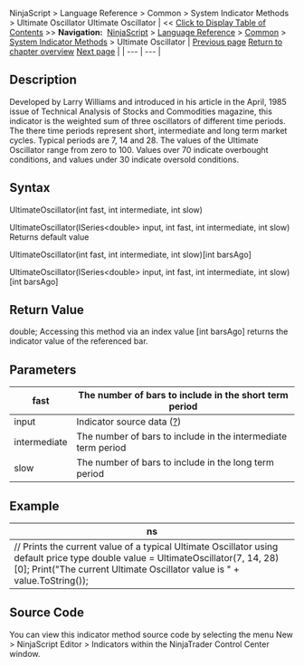 ﻿
NinjaScript \> Language Reference \> Common \> System Indicator Methods \> Ultimate Oscillator
Ultimate Oscillator
| \<\< [Click to Display Table of Contents](ultimate_oscillator.md) \>\> **Navigation:**     [NinjaScript](ninjascript.md) \> [Language Reference](language_reference_wip.md) \> [Common](common.md) \> [System Indicator Methods](indicators.md) \> Ultimate Oscillator | [Previous page](true_strength_index_tsi.md) [Return to chapter overview](indicators.md) [Next page](volume.md) |
| --- | --- |
## Description
Developed by Larry Williams and introduced in his article in the April, 1985 issue of Technical Analysis of Stocks and Commodities magazine, this indicator is the weighted sum of three oscillators of different time periods. The there time periods represent short, intermediate and long term market cycles. Typical periods are 7, 14 and 28\. The values of the Ultimate Oscillator range from zero to 100\. Values over 70 indicate overbought conditions, and values under 30 indicate oversold conditions. 

## Syntax
UltimateOscillator(int fast, int intermediate, int slow)  

UltimateOscillator(ISeries\<double\> input, int fast, int intermediate, int slow)
 
Returns default value  

UltimateOscillator(int fast, int intermediate, int slow)\[int barsAgo]  

UltimateOscillator(ISeries\<double\> input, int fast, int intermediate, int slow)\[int barsAgo]

## Return Value
double; Accessing this method via an index value \[int barsAgo] returns the indicator value of the referenced bar.

## Parameters
| fast | The number of bars to include in the short term period |
| --- | --- |
| input | Indicator source data ([?](valid_input_data_for_indicator.md)) |
| intermediate | The number of bars to include in the intermediate term period |
| slow | The number of bars to include in the long term period |

## Example
| ns |
| --- |
| // Prints the current value of a typical Ultimate Oscillator using default price type double value \= UltimateOscillator(7, 14, 28)\[0]; Print("The current Ultimate Oscillator value is " \+ value.ToString()); |

## Source Code
You can view this indicator method source code by selecting the menu New \> NinjaScript Editor \> Indicators within the NinjaTrader Control Center window.

